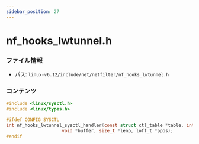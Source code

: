 ```yaml
---
sidebar_position: 27
---
```

# nf_hooks_lwtunnel.h

### ファイル情報

- パス: `linux-v6.12/include/net/netfilter/nf_hooks_lwtunnel.h`

### コンテンツ

```h
#include <linux/sysctl.h>
#include <linux/types.h>

#ifdef CONFIG_SYSCTL
int nf_hooks_lwtunnel_sysctl_handler(const struct ctl_table *table, int write,
				     void *buffer, size_t *lenp, loff_t *ppos);
#endif

```
